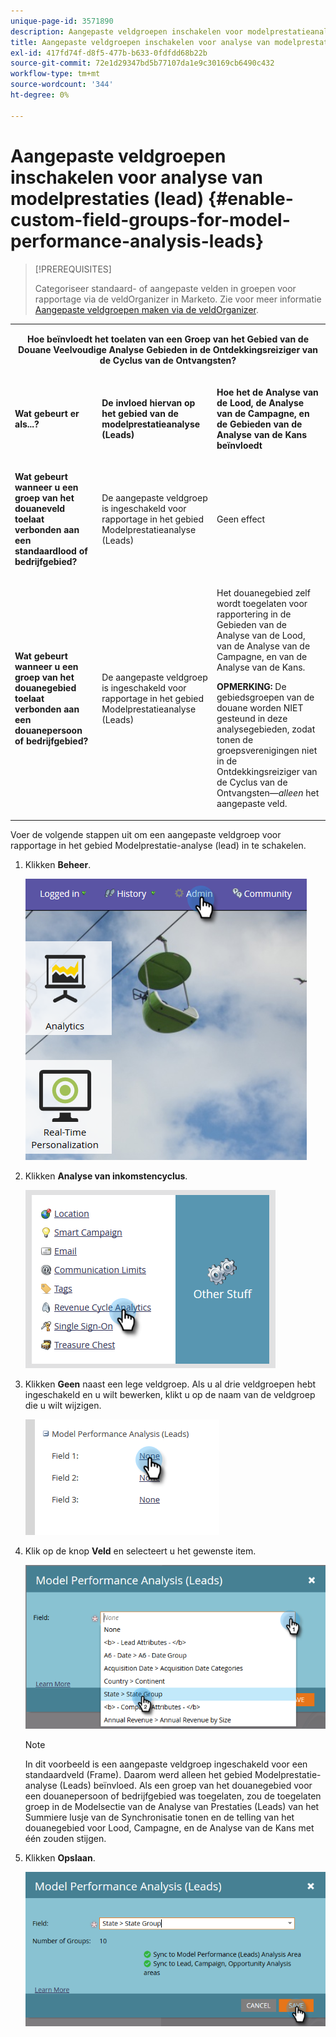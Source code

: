```yaml
---
unique-page-id: 3571890
description: Aangepaste veldgroepen inschakelen voor modelprestatieanalyse (leadads) - Marketo Docs - productdocumentatie
title: Aangepaste veldgroepen inschakelen voor analyse van modelprestaties (lead)
exl-id: 417fd74f-d8f5-477b-b633-0fdfdd68b22b
source-git-commit: 72e1d29347bd5b77107da1e9c30169cb6490c432
workflow-type: tm+mt
source-wordcount: '344'
ht-degree: 0%

---
```


# Aangepaste veldgroepen inschakelen voor analyse van modelprestaties (lead) {#enable-custom-field-groups-for-model-performance-analysis-leads}

>[!PREREQUISITES]
>
>Categoriseer standaard- of aangepaste velden in groepen voor rapportage via de veldOrganizer in Marketo. Zie voor meer informatie [Aangepaste veldgroepen maken via de veldOrganizer](/help/marketo/product-docs/reporting/revenue-cycle-analytics/revenue-tools/field-organizers/create-custom-field-groups-using-the-field-organizer.md).

<table> 
 <tbody> 
  <tr> 
   <td colspan="3" rowspan="1"><p align="center"><strong>Hoe beïnvloedt het toelaten van een Groep van het Gebied van de Douane Veelvoudige Analyse Gebieden in de Ontdekkingsreiziger van de Cyclus van de Ontvangsten?</strong></p></td> 
  </tr> 
  <tr> 
   <td colspan="1" rowspan="1"><p><strong>Wat gebeurt er als...?</strong></p></td> 
   <td colspan="1" rowspan="1"><p><strong>De invloed hiervan op het gebied van de modelprestatieanalyse (Leads)</strong></p></td> 
   <td colspan="1" rowspan="1"><p><strong>Hoe het de Analyse van de Lood, de Analyse van de Campagne, en de Gebieden van de Analyse van de Kans beïnvloedt</strong></p></td> 
  </tr> 
  <tr> 
   <td colspan="1" rowspan="1"><p><strong>Wat gebeurt wanneer u een groep van het douaneveld toelaat verbonden aan een standaardlood of bedrijfgebied?</strong></p></td> 
   <td colspan="1" rowspan="1"><p>De aangepaste veldgroep is ingeschakeld voor rapportage in het gebied Modelprestatieanalyse (Leads)</p></td> 
   <td colspan="1" rowspan="1"><p>Geen effect</p></td> 
  </tr> 
  <tr> 
   <td colspan="1" rowspan="1"><p><strong>Wat gebeurt wanneer u een groep van het douanegebied toelaat verbonden aan een douanepersoon of bedrijfgebied?</strong></p></td> 
   <td colspan="1" rowspan="1"><p>De aangepaste veldgroep is ingeschakeld voor rapportage in het gebied Modelprestatieanalyse (Leads)</p></td> 
   <td colspan="1" rowspan="1"><p>Het douanegebied zelf wordt toegelaten voor rapportering in de Gebieden van de Analyse van de Lood, van de Analyse van de Campagne, en van de Analyse van de Kans.</p><p><strong>OPMERKING:</strong> De gebiedsgroepen van de douane worden NIET gesteund in deze analysegebieden, zodat tonen de groepsverenigingen niet in de Ontdekkingsreiziger van de Cyclus van de Ontvangsten—<em>alleen</em> het aangepaste veld.</p></td> 
  </tr> 
 </tbody> 
</table>

Voer de volgende stappen uit om een aangepaste veldgroep voor rapportage in het gebied Modelprestatie-analyse (lead) in te schakelen.

1. Klikken **Beheer**.

   ![](assets/one-1.png)

1. Klikken **Analyse van inkomstencyclus**.

   ![](assets/two-1.png)

1. Klikken **Geen** naast een lege veldgroep. Als u al drie veldgroepen hebt ingeschakeld en u wilt bewerken, klikt u op de naam van de veldgroep die u wilt wijzigen.

   ![](assets/three.png)

1. Klik op de knop **Veld** en selecteert u het gewenste item.

   ![](assets/four-1.png)

   >[!NOTE]
   >
   >In dit voorbeeld is een aangepaste veldgroep ingeschakeld voor een standaardveld (Frame). Daarom werd alleen het gebied Modelprestatie-analyse (Leads) beïnvloed. Als een groep van het douanegebied voor een douanepersoon of bedrijfgebied was toegelaten, zou de toegelaten groep in de Modelsectie van de Analyse van Prestaties (Leads) van het Summiere lusje van de Synchronisatie tonen en de telling van het douanegebied voor Lood, Campagne, en de Analyse van de Kans met één zouden stijgen.

1. Klikken **Opslaan**.

   ![](assets/five-1.png)
